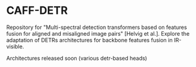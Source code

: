# CAFF-DETR
Repository for "Multi-spectral detection transformers based on features fusion for aligned and misaligned image pairs" [Helvig et al.]. Explore the adaptation of DETRs architectures for backbone features fusion in IR-visible.

Architectures released soon (various detr-based heads) 
